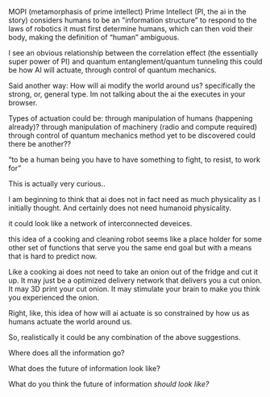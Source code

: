 MOPI (metamorphasis of prime intellect)
Prime Intellect (PI, the ai in the story) considers humans to be an "information structure” to respond to the laws of robotics it must first determine humans, which can then void their body, making the definition of “human” ambiguous.

I see an obvious relationship between the correlation effect (the essentially super power of PI) and quantum entanglement/quantum tunneling
	this could be how AI will actuate, through control of quantum mechanics.
  
Said another way: How will ai modify the world around us? specifically the strong, or, general type. Im not talking about the ai the executes in your browser. 

Types of actuation could be:
	through manipulation of humans (happening already)?
	through manipulation of machinery (radio and compute required)
	through control of quantum mechanics
	method yet to be discovered
	could there be another??

“to be a human being you have to have something to fight, to resist, to work for”

This is actually very curious..

I am beginning to think that ai does not in fact need as much physicality as I initially thought.  And certainly does not need humanoid physicality. 

it could look like a network of interconnected deveices. 

this idea of a cooking and cleaning robot seems like a place holder for some other set of functions that serve you the same end goal but with a means that is hard to predict now. 

Like a cooking ai does not need to take an onion out of the fridge and cut it up. 
It may just be a optimized delivery network that delivers you a cut onion.
It may 3D print your cut onion. 
It may stimulate your brain to make you think you experienced the onion. 

Right, like, this idea of how will ai actuate is so constrained by how us as humans actuate the world around us. 

So, realistically it could be any combination of the above suggestions. 

Where does all the information go?

What does the future of information look like?

What do you think the future of information <i>should<i/> look like?
